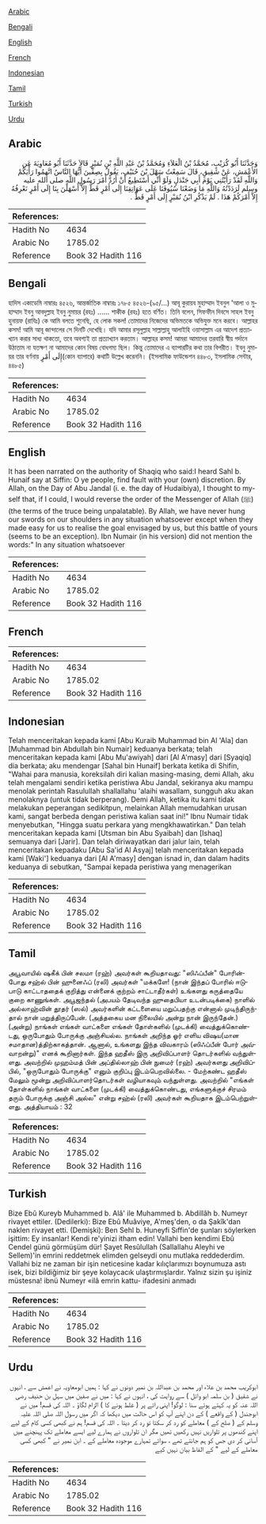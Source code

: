 [Arabic](#arabic)

[Bengali](#bengali)

[English](#english)

[French](#french)

[Indonesian](#indonesian)

[Tamil](#tamil)

[Turkish](#turkish)

[Urdu](#urdu)

## Arabic


<div dir="rtl" lang="ar" style={{fontSize:'larger',backgroundColor:'#f8f9fa',padding:20}}>
وَحَدَّثَنَا أَبُو كُرَيْبٍ، مُحَمَّدُ بْنُ الْعَلاَءِ وَمُحَمَّدُ بْنُ عَبْدِ اللَّهِ بْنِ نُمَيْرٍ قَالاَ حَدَّثَنَا أَبُو مُعَاوِيَةَ عَنِ الأَعْمَشِ، عَنْ شَقِيقٍ، قَالَ سَمِعْتُ سَهْلَ بْنَ حُنَيْفٍ، يَقُولُ بِصِفِّينَ أَيُّهَا النَّاسُ اتَّهِمُوا رَأْيَكُمْ وَاللَّهِ لَقَدْ رَأَيْتُنِي يَوْمَ أَبِي جَنْدَلٍ وَلَوْ أَنِّي أَسْتَطِيعُ أَنْ أَرُدَّ أَمْرَ رَسُولِ اللَّهِ صلى الله عليه وسلم لَرَدَدْتُهُ وَاللَّهِ مَا وَضَعْنَا سُيُوفَنَا عَلَى عَوَاتِقِنَا إِلَى أَمْرٍ قَطُّ إِلاَّ أَسْهَلْنَ بِنَا إِلَى أَمْرٍ نَعْرِفُهُ إِلاَّ أَمْرَكُمْ هَذَا ‏.‏ لَمْ يَذْكُرِ ابْنُ نُمَيْرٍ إِلَى أَمْرٍ قَطُّ ‏.‏
</div>
<div style={{backgroundColor:'#f8f9fa',padding:20, marginBottom: 10}}><table> <thead> <tr> <th>References:</th> <th></th> </tr> </thead> <tbody><tr><td>Hadith No</td><td>4634</td></tr><tr><td>Arabic No</td><td>1785.02</td></tr><tr><td>Reference</td><td>Book 32 Hadith 116</td></tr></tbody></table></div>

## Bengali


<div dir="ltr" lang="bn" style={{fontSize:'larger',backgroundColor:'#f8f9fa',padding:20}}>
হাদিস একাডেমি নাম্বারঃ ৪৫২৬, আন্তর্জাতিক নাম্বারঃ ১৭৮৫ ৪৫২৬-(৯৫/...) আবূ কুরায়ব মুহাম্মাদ ইবনুল 'আলা ও মুহাম্মাদ ইবনু আবদুল্লাহ ইবনু নুমায়র (রহঃ) ...... শাকীক (রহঃ) হতে বর্ণিত। তিনি বলেন, সিফফীন দিবসে সাহল ইবনু হুনায়ফ (রাযিঃ) কে আমি বলতে শুনেছি, হে লোক সকল! তোমাদের নিজেদের অভিমতকে অভিযুক্ত মনে করবে। আল্লাহর কসম! আমি আবূ জান্দালের সে দিনটি দেখেছি। যদি আমার রসূলুল্লাহ সাল্লাল্লাহু আলাইহি ওয়াসাল্লাম এর আদেশ প্রত্যাখ্যান করার সাধ্য থাকতো, তবে অবশ্যই তা প্রত্যাখ্যান করতাম। আল্লাহর কসম! আমরা আমাদের তরবারি স্বীয় গর্দানে উঠাতাম না যতক্ষণ না আমাদের কোন বিষয় বোধগম্য ছিল। কিন্তু তোমাদের এ ব্যাপারটির কথা তার বিপরীত। ইবনু নুমায়র তার বর্ণনায় إِلَى أَمْرٍ(কোন ব্যাপারে) কথাটি উল্লেখ করেননি। (ইসলামিক ফাউন্ডেশন ৪৪৮৩, ইসলামিক সেন্টার, ৪৪৮৫)
</div>
<div style={{backgroundColor:'#f8f9fa',padding:20, marginBottom: 10}}><table> <thead> <tr> <th>References:</th> <th></th> </tr> </thead> <tbody><tr><td>Hadith No</td><td>4634</td></tr><tr><td>Arabic No</td><td>1785.02</td></tr><tr><td>Reference</td><td>Book 32 Hadith 116</td></tr></tbody></table></div>

## English


<div dir="ltr" lang="en" style={{fontSize:'larger',backgroundColor:'#f8f9fa',padding:20}}>
It has been narrated on the authority of Shaqiq who said:I heard Sahl b. Hunaif say at Siffin: O ye people, find fault with your (own) discretion. By Allah, on the Day of Abu Jandal (i. e. the day of Hudaibiya), I thought to myself that, if I could, I would reverse the order of the Messenger of Allah (ﷺ) (the terms of the truce being unpalatable). By Allah, we have never hung our swords on our shoulders in any situation whatsoever except when they made easy for us to realise the goal envisaged by us, but this battle of yours (seems to be an exception). Ibn Numair (in his version) did not mention the words:" In any situation whatsoever
</div>
<div style={{backgroundColor:'#f8f9fa',padding:20, marginBottom: 10}}><table> <thead> <tr> <th>References:</th> <th></th> </tr> </thead> <tbody><tr><td>Hadith No</td><td>4634</td></tr><tr><td>Arabic No</td><td>1785.02</td></tr><tr><td>Reference</td><td>Book 32 Hadith 116</td></tr></tbody></table></div>

## French


<div dir="ltr" lang="fr" style={{fontSize:'larger',backgroundColor:'#f8f9fa',padding:20}}>

</div>
<div style={{backgroundColor:'#f8f9fa',padding:20, marginBottom: 10}}><table> <thead> <tr> <th>References:</th> <th></th> </tr> </thead> <tbody><tr><td>Hadith No</td><td>4634</td></tr><tr><td>Arabic No</td><td>1785.02</td></tr><tr><td>Reference</td><td>Book 32 Hadith 116</td></tr></tbody></table></div>

## Indonesian


<div dir="ltr" lang="id" style={{fontSize:'larger',backgroundColor:'#f8f9fa',padding:20}}>
Telah menceritakan kepada kami [Abu Kuraib Muhammad bin Al 'Ala] dan [Muhammad bin Abdullah bin Numair] keduanya berkata; telah menceritakan kepada kami [Abu Mu'awiyah] dari [Al A'masy] dari [Syaqiq] dia berkata; aku mendengar [Sahal bin Hunaif] berkata ketika di Shifin, "Wahai para manusia, koreksilah diri kalian masing-masing, demi Allah, aku telah mengalami sendiri ketika peristiwa Abu Jandal, sekiranya aku mampu menolak perintah Rasulullah shallallahu 'alaihi wasallam, sungguh aku akan menolaknya (untuk tidak berperang). Demi Allah, ketika itu kami tidak melakukan peperangan sedikitpun, melainkan Allah memudahkan urusan kami, sangat berbeda dengan peristiwa kalian saat ini!" Ibnu Numair tidak menyebutkan, "Hingga suatu perkara yang mengkhawatirkan." Dan telah menceritakan kepada kami [Utsman bin Abu Syaibah] dan [Ishaq] semuanya dari [Jarir]. Dan telah diriwayatkan dari jalur lain, telah menceritakan kepadaku [Abu Sa'id Al Asyaj] telah menceritakan kepada kami [Waki'] keduanya dari [Al A'masy] dengan isnad in, dan dalam hadits keduanya di sebutkan, "Sampai kepada peristiwa yang menagerikan
</div>
<div style={{backgroundColor:'#f8f9fa',padding:20, marginBottom: 10}}><table> <thead> <tr> <th>References:</th> <th></th> </tr> </thead> <tbody><tr><td>Hadith No</td><td>4634</td></tr><tr><td>Arabic No</td><td>1785.02</td></tr><tr><td>Reference</td><td>Book 32 Hadith 116</td></tr></tbody></table></div>

## Tamil


<div dir="ltr" lang="ta" style={{fontSize:'larger',backgroundColor:'#f8f9fa',padding:20}}>
அபூவாயில் ஷகீக் பின் சலமா (ரஹ்) அவர்கள் கூறியதாவது: "ஸிஃப்பீன்" போரின்போது சஹ்ல் பின் ஹுனைஃப் (ரலி) அவர்கள் "மக்களே! (நான் இந்தப் போரில் ஈடுபாடு காட்டாததைக் குறித்து என்னைக் குற்றம் சாட்டாதீர்கள்) உங்களது கருத்தையே குறை காணுங்கள். அபூஜந்தல் (அபயம் தேடிவந்த ஹுதைபியா உடன்படிக்கை) நாளில் அல்லாஹ்வின் தூதர் (ஸல்) அவர்களின் கட்டளையை மறுப்பதற்கு என்னால் முடிந்திருந்தால் நான் மறுத்திருப்பேன். (அத்தகைய மன நிலையில் அன்று நான் இருந்தேன்.) (அன்று) நாங்கள் எங்கள் வாட்களை எங்கள் தோள்களில் (முடக்கி) வைத்துக்கொண்டது, ஒருபோதும் போருக்கு அஞ்சியல்ல. நாங்கள் அறிந்த ஓர் எளிய விஷய(மான சமாதான)த்திற்காகத்தான். ஆனால், உங்களது இந்த விவகாரம் (ஸிஃப்பீன் போர் அவ்வாறன்று)" எனக் கூறினார்கள். இந்த ஹதீஸ் இரு அறிவிப்பாளர் தொடர்களில் வந்துள்ளது. அவற்றில் முஹம்மத் பின் அப்தில்லாஹ் பின் நுமைர் (ரஹ்) அவர்களது அறிவிப்பில், "ஒருபோதும் போருக்கு" எனும் குறிப்பு இடம்பெறவில்லை. - மேற்கண்ட ஹதீஸ் மேலும் மூன்று அறிவிப்பாளர்தொடர்கள் வழியாகவும் வந்துள்ளது. அவற்றில் "எங்கள் தோள்களில் நாங்கள் வாட்களை (முடக்கி) வைத்துக்கொண்டது, எங்களுக்குச் சிரமம் தரும் போருக்கு அஞ்சி அல்ல" என்று சஹ்ல் (ரலி) அவர்கள் கூறியதாக இடம்பெற்றுள்ளது. அத்தியாயம் : 32
</div>
<div style={{backgroundColor:'#f8f9fa',padding:20, marginBottom: 10}}><table> <thead> <tr> <th>References:</th> <th></th> </tr> </thead> <tbody><tr><td>Hadith No</td><td>4634</td></tr><tr><td>Arabic No</td><td>1785.02</td></tr><tr><td>Reference</td><td>Book 32 Hadith 116</td></tr></tbody></table></div>

## Turkish


<div dir="ltr" lang="tr" style={{fontSize:'larger',backgroundColor:'#f8f9fa',padding:20}}>
Bize Ebû Kureyb Muhammed b. Alâ' ile Muhammed b. Abdillâh b. Numeyr rivayet ettiler. (Dedilerki): Bize Ebû Muâviye, A'meş'den, o da Şakîk'dan naklen rivayet etti. (Demişki): Ben Sehl b. Huneyfi Sıffin'de şunları söylerken işittim: Ey insanlar! Kendi re'yinizi itham edin! Vallahi ben kendimi Ebû Cendel günü görmüşüm dür! Şayet Resûlullah (Sallallahu Aleyhi ve Sellem)'in emrini reddetmek elimden gelseydi onu mutlaka reddederdim. Vallahi biz ne zaman bir işin neticesine kadar kılıçlarımızı boynumuza astı isek, bizi bildiğimiz bir şeye kolaycacık ulaştırmışlardır. Yalnız sizin şu işiniz müstesna! ibnü Numeyr «ilâ emrin kattu- ifadesini anmadı
</div>
<div style={{backgroundColor:'#f8f9fa',padding:20, marginBottom: 10}}><table> <thead> <tr> <th>References:</th> <th></th> </tr> </thead> <tbody><tr><td>Hadith No</td><td>4634</td></tr><tr><td>Arabic No</td><td>1785.02</td></tr><tr><td>Reference</td><td>Book 32 Hadith 116</td></tr></tbody></table></div>

## Urdu


<div dir="rtl" lang="ur" style={{fontSize:'larger',backgroundColor:'#f8f9fa',padding:20}}>
ابوکریب محمد بن علاء اور محمد بن عبداللہ بن نمیر دونوں نے کہا : ہمیں ابومعاویہ نے اعمش سے ، انہوں نے شقیق ( بن سلمہ ابو وائل ) سے روایت کی ، انہوں نے کہا : میں نے صفین میں سہل بن حنیف رضی اللہ عنہ کو یہ کہتے ہوئے سنا : لوگو! اپنی رائے پر ( غلط ہونے کا ) الزام لگاؤ ۔ اللہ کی قسم! میں نے ابوجندل ( کے واقعے ) کے دن اپنے آپ کو اس حالت میں دیکھا کہ اگر میں رسول اللہ صلی اللہ علیہ وسلم کے ( صلح کے ) معاملے کو رد کر سکتا تو رد کر دیتا ۔ اللہ کی قسم! ہم نے کبھی کسی کام کے لیے اپنے کندھوں پر تلواریں نہیں رکھیں تھیں مگر ان تلواروں نے ہمارے لیے ایسے معاملے تک پہنچنے میں آسانی کر دی جس کو ہم جانتے تھے ، سوائے تمہارے موجودہ معاملے کے ۔ ابن نمیر نے " کبھی کسی معاملے کے لیے " کے الفاظ بیان نہیں کیے
</div>
<div style={{backgroundColor:'#f8f9fa',padding:20, marginBottom: 10}}><table> <thead> <tr> <th>References:</th> <th></th> </tr> </thead> <tbody><tr><td>Hadith No</td><td>4634</td></tr><tr><td>Arabic No</td><td>1785.02</td></tr><tr><td>Reference</td><td>Book 32 Hadith 116</td></tr></tbody></table></div>